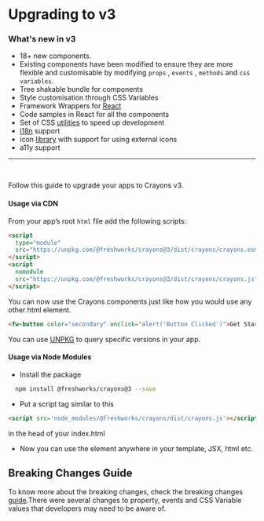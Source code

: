 # Upgrading to v3


### What's new in v3

  * 18+ new components. 
  * Existing components have been modified to ensure they are more flexible and customisable by modifying `props` , `events` , `methods` and `css variables`.
  * Tree shakable bundle for components
  * Style customisation through CSS Variables
  * Framework Wrappers for [React](https://crayons.freshworks.com/frameworks/react)
  * Code samples in React for all the components
  * Set of CSS [utilities](https://crayons.freshworks.com/introduction/#adding-css-utils) to speed up development 
  * [i18n](https://crayons.freshworks.com/utilities/i18n) support
  * icon [library](https://crayons.freshworks.com/components/icon) with support for using external icons
  * a11y support
---  
<br>


Follow this guide to upgrade your apps to Crayons v3.
#### Usage via CDN
From your app’s root `html` file add the following scripts:

```html
<script
  type="module"
  src="https://unpkg.com/@freshworks/crayons@3/dist/crayons/crayons.esm.js">
</script>
<script
  nomodule
  src="https://unpkg.com/@freshworks/crayons@3/dist/crayons/crayons.js">
</script>
```

You can now use the Crayons components just like how you would use any other html element.

```html live
<fw-button color="secondary" onclick="alert('Button Clicked')">Get Started</fw-button>
```

You can use [UNPKG](https://unpkg.com/) to query specific versions in your app.

#### Usage via Node Modules
 - Install the package 
```bash
  npm install @freshworks/crayons@3 --save
```
 - Put a script tag similar to this 
```html
<script src='node_modules/@freshworks/crayons/dist/crayons.js'></script>
``` 
in the head of your index.html
 - Now you can use the element anywhere in your template, JSX, html etc.

## Breaking Changes Guide

To know more about the breaking changes, check the breaking changes [guide](https://github.com/freshworks/crayons/BREAKING.md).There were several changes to property, events and CSS Variable values that developers may need to be aware of.
